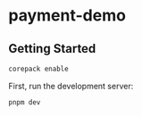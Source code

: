 # payment-demo

## Getting Started

```bash
corepack enable
```

First, run the development server:

```bash
pnpm dev
```
